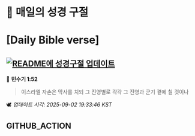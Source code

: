 # 🙏 매일의 성경 구절
# [Daily Bible verse]
## [![README에 성경구절 업데이트](https://github.com/DONGSUKA/first_test/actions/workflows/update-readme-bible.yml/badge.svg)](https://github.com/DONGSUKA/first_test/actions/workflows/update-readme-bible.yml)
<!-- START_BIBLE_VERSE -->
📖 **민수기 1:52**
> 이스라엘 자손은 막사를 치되 그 진영별로 각각 그 진영과 군기 곁에 칠 것이나

🕊️ _업데이트 시각: 2025-09-02 19:33:46 KST_
  <!-- END_BIBLE_VERSE -->
## GITHUB_ACTION
